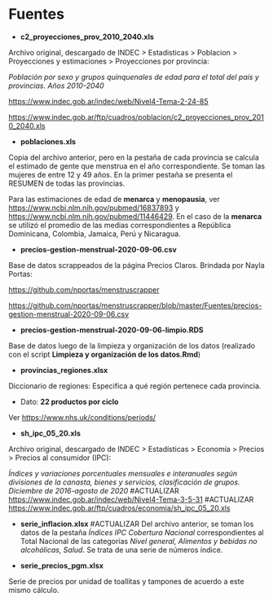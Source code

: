 # Fuentes

- __c2_proyecciones_prov_2010_2040.xls__

Archivo original, descargado de INDEC > Estadisticas > Poblacion > Proyecciones y estimaciones > Proyecciones por provincia:

_Población por sexo y grupos quinquenales de edad para el total del país y provincias. Años 2010-2040_

https://www.indec.gob.ar/indec/web/Nivel4-Tema-2-24-85

https://www.indec.gob.ar/ftp/cuadros/poblacion/c2_proyecciones_prov_2010_2040.xls

- __poblaciones.xls__

Copia del archivo anterior, pero en la pestaña de cada provincia se calcula el estimado de gente que menstrua en el año correspondiente. Se toman las mujeres de entre 12 y 49 años. En la primer pestaña se presenta el RESUMEN de todas las provincias.

Para las estimaciones de edad de __menarca__ y __menopausia__, ver https://www.ncbi.nlm.nih.gov/pubmed/16837893 y https://www.ncbi.nlm.nih.gov/pubmed/11446429. En el caso de la __menarca__ se utilizó el promedio de las medias correspondientes a República Dominicana, Colombia, Jamaica, Perú y Nicaragua.

- __precios-gestion-menstrual-2020-09-06.csv__

Base de datos scrappeados de la página Precios Claros. Brindada por Nayla Portas:

https://github.com/nportas/menstruscrapper

https://github.com/nportas/menstruscrapper/blob/master/Fuentes/precios-gestion-menstrual-2020-09-06.csv

- __precios-gestion-menstrual-2020-09-06-limpio.RDS__

Base de datos luego de la limpieza y organización de los datos (realizado con el script __Limpieza y organización de los datos.Rmd__)

- __provincias_regiones.xlsx__

Diccionario de regiones: Especifica a qué región pertenece cada provincia.

- Dato: __22 productos por ciclo__

Ver https://www.nhs.uk/conditions/periods/

- __sh_ipc_05_20.xls__    

Archivo original, descargado de INDEC > Estadísticas > Economía > Precios > Precios al consumidor (IPC):

_Índices y variaciones porcentuales mensuales e interanuales según divisiones de la canasta, bienes y servicios, clasificación de grupos. Diciembre de 2016-agosto de 2020_
#ACTUALIZAR
https://www.indec.gob.ar/indec/web/Nivel4-Tema-3-5-31
#ACTUALIZAR
https://www.indec.gob.ar/ftp/cuadros/economia/sh_ipc_05_20.xls

- __serie_inflacion.xlsx__
#ACTUALIZAR
Del archivo anterior, se toman los datos de la pestaña _Índices IPC Cobertura Nacional_ correspondientes al Total Nacional de las categorías _Nivel general, Alimentos y bebidas no alcohólicas, Salud_. Se trata de una serie de números índice.

- __serie_precios_pgm.xlsx__

Serie de precios por unidad de toallitas y tampones de acuerdo a este mismo cálculo.

